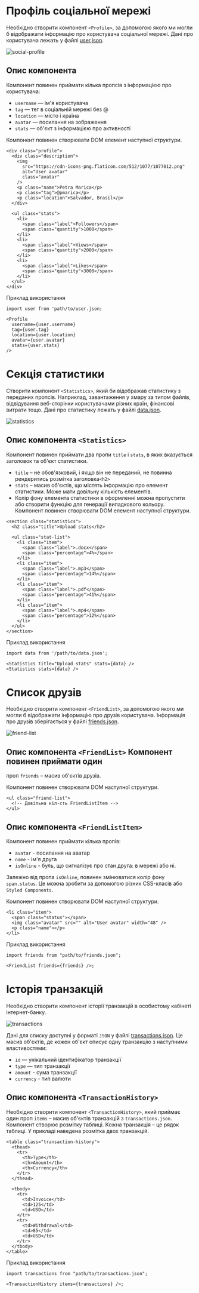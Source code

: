 # Профіль соціальної мережі

Необхідно створити компонент `<Profile>`, за допомогою якого ми могли б
відображати інформацію про користувача соціальної мережі. Дані про користувача
лежать у файлі [user.json](https://github.com/serhiiarkhypiuk/goit-react-hw-01-components/blob/main/src/data/user.json).

![social-profile](https://user-images.githubusercontent.com/94649716/184610223-b99a4ef1-ecb6-4079-80ff-d1589328b631.png)

## Опис компонента <Profile>

Компонент повинен приймати кілька пропсів з інформацією про користувача:

- `username` — ім'я користувача
- `tag` — тег в соціальній мережі без @
- `location` — місто і країна
- `avatar` — посилання на зображення
- `stats` — об'єкт з інформацією про активності 

Компонент повинен створювати DOM елемент наступної структури.
```
<div class="profile">
  <div class="description">
    <img
      src="https://cdn-icons-png.flaticon.com/512/1077/1077012.png"
      alt="User avatar"
      class="avatar"
    />
    <p class="name">Petra Marica</p>
    <p class="tag">@pmarica</p>
    <p class="location">Salvador, Brasil</p>
  </div>

  <ul class="stats">
    <li>
      <span class="label">Followers</span>
      <span class="quantity">1000</span>
    </li>
    <li>
      <span class="label">Views</span>
      <span class="quantity">2000</span>
    </li>
    <li>
      <span class="label">Likes</span>
      <span class="quantity">3000</span>
    </li>
  </ul>
</div>
```

Приклад використання

```
import user from 'path/to/user.json;

<Profile
  username={user.username}
  tag={user.tag}
  location={user.location}
  avatar={user.avatar}
  stats={user.stats}
/>
```

# Секція статистики

Створити компонент `<Statistics>`, який би відображав статистику з переданих
пропсів. Наприклад, завантаження у хмару за типом файлів, відвідування
веб-сторінки користувачами різних країн, фінансові витрати тощо. Дані про
статистику лежать у файлі [data.json](https://github.com/serhiiarkhypiuk/goit-react-hw-01-components/blob/main/src/data/data.json).

![statistics](https://user-images.githubusercontent.com/94649716/184610549-aeed1255-db2b-4447-b3c2-252797fce443.jpg)

## Опис компонента `<Statistics>`

Компонент повинен приймати два пропи `title` і `stats`, в яких вказується
заголовок та об'єкт статистики.

- `title` – не обов'язковий, і якщо він не переданий, не повинна рендеритись
розмітка заголовка`<h2>`
- `stats` – масив об'єктів, що містять інформацію про
елемент статистики. Може мати довільну кількість елементів. 
- Колір фону елемента
статистики в оформленні можна пропустити або створити функцію для генерації
випадкового кольору. Компонент повинен створювати DOM елемент наступної
структури.

```
<section class="statistics">
  <h2 class="title">Upload stats</h2>

  <ul class="stat-list">
    <li class="item">
      <span class="label">.docx</span>
      <span class="percentage">4%</span>
    </li>
    <li class="item">
      <span class="label">.mp3</span>
      <span class="percentage">14%</span>
    </li>
    <li class="item">
      <span class="label">.pdf</span>
      <span class="percentage">41%</span>
    </li>
    <li class="item">
      <span class="label">.mp4</span>
      <span class="percentage">12%</span>
    </li>
  </ul>
</section>
```

Приклад використання

```
import data from '/path/to/data.json';

<Statistics title="Upload stats" stats={data} />
<Statistics stats={data} />
```

# Список друзів

Необхідно створити компонент `<FriendList>`, за допомогою якого ми могли б
відображати інформацію про друзів користувача. Інформація про друзів
зберігається у файлі [friends.json](https://github.com/serhiiarkhypiuk/goit-react-hw-01-components/blob/main/src/data/friends.json).

![friend-list](https://user-images.githubusercontent.com/94649716/184610803-44903c92-3ecd-4672-8eec-2d6801862a7d.jpg)

## Опис компонента `<FriendList>` Компонент повинен приймати один
проп `friends` – масив об'єктів друзів.

Компонент повинен створювати DOM наступної структури.

```
<ul class="friend-list">
  <!-- Довільна кіл-сть FriendListItem -->
</ul>
```

## Опис компонента `<FriendListItem>`

Компонент повинен приймати кілька пропів:

- `avatar` - посилання на аватар 
- `name` - ім'я друга 
- `isOnline` - буль, що сигналізує про стан друга: в мережі або ні. 

Залежно від пропа `isOnline`, повинен змінюватися колір фону `span.status`. Це можна зробити за допомогою різних
CSS-класів або `Styled Components`.

Компонент повинен створювати DOM наступної структури.

```
<li class="item">
  <span class="status"></span>
  <img class="avatar" src="" alt="User avatar" width="48" />
  <p class="name"></p>
</li>
```

Приклад використання

```
import friends from "path/to/friends.json";

<FriendList friends={friends} />;
```

# Історія транзакцій

Необхідно створити компонент історії транзакцій в особистому кабінеті інтернет-банку.

![transactions](https://user-images.githubusercontent.com/94649716/184610957-171f013c-99ff-4bd1-a808-f362dd339e93.jpg)

Дані для списку доступні у форматі `JSON` у файлі
[transactions.json](https://github.com/serhiiarkhypiuk/goit-react-hw-01-components/blob/main/src/data/transactions.json). Це масив об'єктів, де кожен об'єкт описує одну транзакцію з наступними властивостями:

- `id` — унікальний ідентифікатор транзакції 
- `type` — тип транзакції 
- `amount` - сума транзакції 
- `currency` - тип валюти 

## Опис компонента `<TransactionHistory>`
Необхідно створити компонент `<TransactionHistory>`, який приймає один проп
`items` – масив об'єктів транзакцій з `transactions.json`. Компонент створює
розмітку таблиці. Кожна транзакція – це рядок таблиці. У прикладі наведена
розмітка двох транзакцій.

```
<table class="transaction-history">
  <thead>
    <tr>
      <th>Type</th>
      <th>Amount</th>
      <th>Currency</th>
    </tr>
  </thead>

  <tbody>
    <tr>
      <td>Invoice</td>
      <td>125</td>
      <td>USD</td>
    </tr>
    <tr>
      <td>Withdrawal</td>
      <td>85</td>
      <td>USD</td>
    </tr>
  </tbody>
</table>
```

Приклад використання

```
import transactions from "path/to/transactions.json";

<TransactionHistory items={transactions} />;
```
